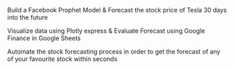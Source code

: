Build a Facebook Prophet Model & Forecast the stock price of Tesla 30 days into the future

Visualize data using Plotly express & Evaluate Forecast using Google Finance in Google Sheets

Automate the stock forecasting process in order to get the forecast of any of your favourite stock within seconds

